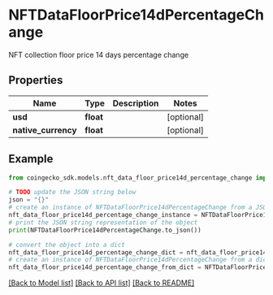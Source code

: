 # NFTDataFloorPrice14dPercentageChange

NFT collection floor price 14 days percentage change

## Properties

Name | Type | Description | Notes
------------ | ------------- | ------------- | -------------
**usd** | **float** |  | [optional] 
**native_currency** | **float** |  | [optional] 

## Example

```python
from coingecko_sdk.models.nft_data_floor_price14d_percentage_change import NFTDataFloorPrice14dPercentageChange

# TODO update the JSON string below
json = "{}"
# create an instance of NFTDataFloorPrice14dPercentageChange from a JSON string
nft_data_floor_price14d_percentage_change_instance = NFTDataFloorPrice14dPercentageChange.from_json(json)
# print the JSON string representation of the object
print(NFTDataFloorPrice14dPercentageChange.to_json())

# convert the object into a dict
nft_data_floor_price14d_percentage_change_dict = nft_data_floor_price14d_percentage_change_instance.to_dict()
# create an instance of NFTDataFloorPrice14dPercentageChange from a dict
nft_data_floor_price14d_percentage_change_from_dict = NFTDataFloorPrice14dPercentageChange.from_dict(nft_data_floor_price14d_percentage_change_dict)
```
[[Back to Model list]](../README.md#documentation-for-models) [[Back to API list]](../README.md#documentation-for-api-endpoints) [[Back to README]](../README.md)


